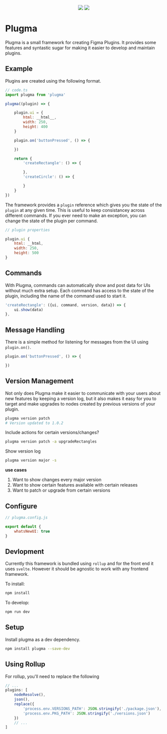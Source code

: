 <p align="center">
    <a href="https://www.npmjs.com/package/plugma"><img src="https://img.shields.io/npm/v/plugma.svg"></a>
    <a href="https://travis-ci.org/limitlessloop/plugma"><img src="https://img.shields.io/travis/limitlessloop/plugma.svg"></a>  
</p>

# Plugma

Plugma is a small framework for creating Figma Plugins. It provides some features and syntastic sugar for making it easier to develop and maintain plugins.

## Example

Plugins are created using the following format.

```js
// code.ts
import plugma from 'plugma'

plugma((plugin) => {

    plugin.ui = {
		html: __html__,
		width: 250,
		height: 400
	}

    plugin.on('buttonPressed', () => {

    })

	return {
        'createRectangle': () => {

        },
        'createCircle': () => {

        }
	}
})
```

The framework provides a `plugin` reference which gives you the state of the `plugin` at any given time. This is useful to keep consistancey across different commands. If you ever need to make an exception, you can change the state of the plugin per command.

```js
// plugin properties

plugin.ui {
    html: __html,
    width: 250,
    height: 500
}
```

## Commands

With Plugma, commands can automatically show and post data for UIs without much extra setup. Each command has access to the state of the plugin, including the name of the command used to start it.

```js
'createRectangle': ({ui, command, version, data}) => {
    ui.show(data)
},
```

## Message Handling

There is a simple method for listening for messages from the UI using `plugin.on()`.

```js
plugin.on('buttonPressed', () => {

})
```

## Version Management

Not only does Plugma make it easier to communicate with your users about new features by keeping a version log, but it also makes it easy for you to target and make upgrades to nodes created by previous versions of your plugin.

```bash
plugma version patch
# Version updated to 1.0.2
```

Include actions for certain versions/changes?

```bash
plugma version patch -a upgradeRectangles
```

Show version log

```bash
plugma version major -s
```

**use cases**

1. Want to show changes every major version
2. Want to show certain features available with certain releases
3. Want to patch or upgrade from certain versions

## Configure

```js
// plugma.config.js

export default {
    whatsNewUI: true
}
```


## Devlopment

Currently this framework is bundled using `rollup` and for the front end it uses `svelte`. However it should be agnostic to work with any frontend framework.

To install:

```bash
npm install
```

To develop:

```bash
npm run dev
```

## Setup

Install plugma as a dev dependency.

```bash
npm install plugma --save-dev
```

## Using Rollup

For rollup, you'll need to replace the following

```js
// ...
plugins: [
    nodeResolve(),
    json(),
    replace({
        'process.env.VERSIONS_PATH': JSON.stringify('./package.json'),
        'process.env.PKG_PATH': JSON.stringify('./versions.json')
    })
    // ...
]
```